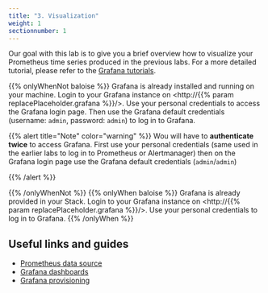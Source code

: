 ```yaml
---
title: "3. Visualization"
weight: 1
sectionnumber: 1
---
```


Our goal with this lab is to give you a brief overview how to visualize your Prometheus time series produced in the previous labs.
For a more detailed tutorial, please refer to the [Grafana tutorials](https://grafana.com/tutorials/).

{{% onlyWhenNot baloise %}}
Grafana is already installed and running on your machine. Login to your Grafana instance on <http://{{% param replacePlaceholder.grafana %}}/>. Use your personal credentials to access the Grafana login page. Then use the Grafana default credentials (username: `admin`, password: `admin`) to log in to Grafana.

{{% alert title="Note" color="warning" %}}
Wou will have to **authenticate twice** to access Grafana. First use your personal credentials (same used in the earlier labs to log in to Prometheus or Alertmanager) then on the Grafana login page use the Grafana default credentials (`admin`/`admin`)

{{% /alert %}}

{{% /onlyWhenNot %}}
{{% onlyWhen baloise %}}
Grafana is already provided in your Stack. Login to your Grafana instance on <http://{{% param replacePlaceholder.grafana %}}/>. Use your personal credentials to log in to Grafana.
{{% /onlyWhen %}}

## Useful links and guides

* [Prometheus data source](https://grafana.com/docs/grafana/latest/datasources/prometheus/)
* [Grafana dashboards](https://grafana.com/docs/grafana/latest/best-practices/best-practices-for-creating-dashboards/)
* [Grafana provisioning](https://grafana.com/docs/grafana/latest/administration/provisioning/)
